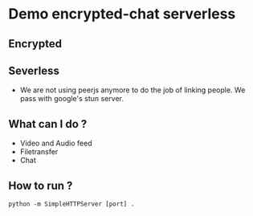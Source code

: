 # Demo encrypted-chat serverless
## Encrypted
## Severless
- We are not using peerjs anymore to do the job of linking people. We pass with google's stun server.

## What can I do ?
- Video and Audio feed
- Filetransfer
- Chat

## How to run ?
    python -m SimpleHTTPServer [port] .
